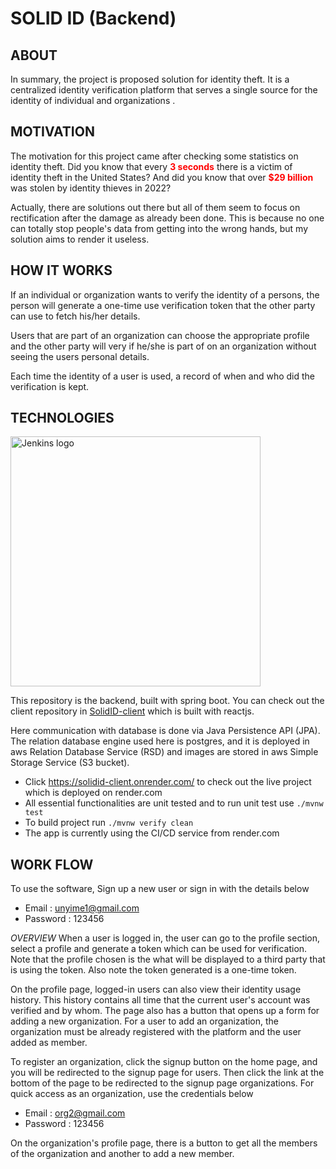 # SOLID ID (Backend)

## ABOUT
In summary, the project is proposed solution for identity theft. It is a centralized identity verification platform 
that serves a single source for the identity of individual and organizations .

## MOTIVATION
The motivation for this project came after checking some statistics on identity theft.
Did you know that every **<span style="color: red;">3 seconds</span>**  there is a victim of identity theft in the United States?
And did you know that over **<span style="color: red;">$29 billion</span>** was stolen by identity thieves in 2022?

Actually, there are solutions out there but all of them seem to focus on rectification after
the damage as already been done. This is because no one can totally stop people's data from getting
into the wrong hands, but my solution aims to render it useless.

## HOW IT WORKS
If an individual or organization wants to verify the identity of a persons, the person will generate a 
one-time use verification token that the other party can use to fetch his/her details.

Users that are part of an organization can choose the appropriate profile and the other party will very 
if he/she is part of on an organization without seeing the users personal details.

Each time the identity of a user is used, a record of when and who did the 
verification is kept. 

## TECHNOLOGIES

<a>
    <img height="400px" src="https://solididbucket.s3.amazonaws.com/photos/Model+databases.png" alt="Jenkins logo"> 
</a>

This repository is the backend, built with spring boot. You can check out the client repository in
[SolidID-client](https://github.com/unyimeudemy/solidID-client) which is built with reactjs.

Here communication with database is done via Java Persistence API (JPA). The relation database engine used here is postgres, and it is 
deployed in aws Relation Database Service (RSD) and images are stored in aws Simple Storage Service (S3 bucket). 

- Click https://solidid-client.onrender.com/ to check out the live project which is deployed on render.com
- All essential functionalities are unit tested and to run unit test use `./mvnw test`
- To build project run `./mvnw verify clean`
- The app is currently using the CI/CD service from render.com

## WORK FLOW
To use the software, Sign up a new user or sign in with the details below 
- Email : unyime1@gmail.com
- Password : 123456

_OVERVIEW_
When a user is logged in, the user can go to the profile section, select a profile and generate a token 
which can be used for verification. Note that the profile chosen is the what will be displayed to a third party 
that is using the token. Also note the token generated is a one-time token.

On the profile page, logged-in users can also view their identity usage history. This history contains all
time that the current user's account was verified and by whom. The page also has a button that opens up a
form for adding a new organization.
For a user to add an organization, the organization must be already registered with the platform and the user
added as member. 

To register an organization, click the signup button on the home page, and you will be redirected to the
signup page for users. Then click the link at the bottom of the page to be redirected to the signup page
organizations. For quick access as an organization, use the credentials below
- Email : org2@gmail.com
- Password : 123456

On the organization's profile page, there is a button to get all the members of the organization and 
another to add a new member.

